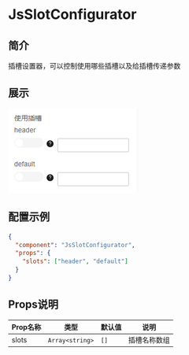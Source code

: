 # JsSlotConfigurator

## 简介

插槽设置器，可以控制使用哪些插槽以及给插槽传递参数

## 展示

![示例图片](./JsSlotConfigurator.png)

## 配置示例

```json
{
  "component": "JsSlotConfigurator",
  "props": {
    "slots": ["header", "default"]
  }
}
```

## Props说明

| Prop名称 | 类型            | 默认值 | 说明     |
| -------- | --------------- | ------ | -------- |
| slots    | `Array<string>` | `[]`   | 插槽名称数组 |

